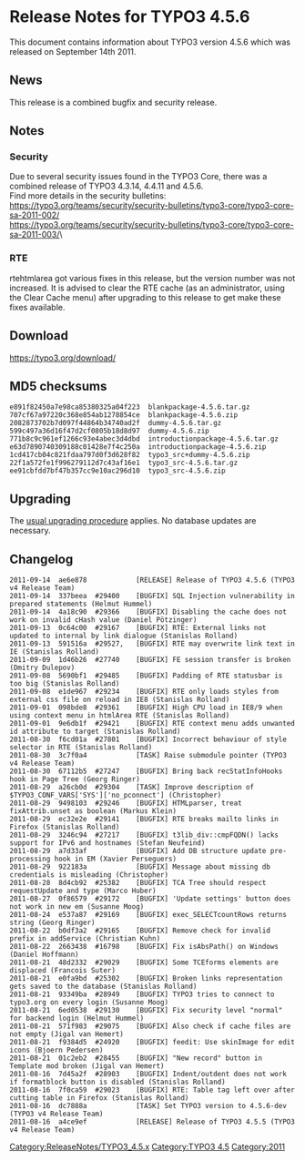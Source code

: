 Release Notes for TYPO3 4.5.6
=============================

This document contains information about TYPO3 version 4.5.6 which was
released on September 14th 2011.

News
----

This release is a combined bugfix and security release.

Notes
-----

### Security

Due to several security issues found in the TYPO3 Core, there was a
combined release of TYPO3 4.3.14, 4.4.11 and 4.5.6.\
Find more details in the security bulletins:\
<https://typo3.org/teams/security/security-bulletins/typo3-core/typo3-core-sa-2011-002/>\
<https://typo3.org/teams/security/security-bulletins/typo3-core/typo3-core-sa-2011-003/>\

### RTE

rtehtmlarea got various fixes in this release, but the version number
was not increased. It is advised to clear the RTE cache (as an
administrator, using the Clear Cache menu) after upgrading to this
release to get make these fixes available.

Download
--------

<https://typo3.org/download/>

MD5 checksums
-------------

    e891f82450a7e98ca85380325a04f223  blankpackage-4.5.6.tar.gz
    707cf67a97220c368e854ab1278854ce  blankpackage-4.5.6.zip
    2082873702b7d097f44864b34740ad2f  dummy-4.5.6.tar.gz
    599c497a36d16f47d2cf0805b18d8d97  dummy-4.5.6.zip
    771b8c9c961ef1266c93e4abec3d4dbd  introductionpackage-4.5.6.tar.gz
    e63d7890740309188c01428e7f4c250a  introductionpackage-4.5.6.zip
    1cd417cb04c821fdaa797d0f3d628f82  typo3_src+dummy-4.5.6.zip
    22f1a572fe1f996279112d7c43af16e1  typo3_src-4.5.6.tar.gz
    ee91cbfdd7bf47b357cc9e10ac296d10  typo3_src-4.5.6.zip

Upgrading
---------

The [usual upgrading
procedure](https://docs.typo3.org/typo3cms/InstallationGuide/) applies.
No database updates are necessary.

Changelog
---------

    2011-09-14  ae6e878            [RELEASE] Release of TYPO3 4.5.6 (TYPO3 v4 Release Team)
    2011-09-14  337beea  #29400    [BUGFIX] SQL Injection vulnerability in prepared statements (Helmut Hummel)
    2011-09-14  4a18c90  #29366    [BUGFIX] Disabling the cache does not work on invalid cHash value (Daniel Pötzinger)
    2011-09-13  0c64c00  #29167    [BUGFIX] RTE: External links not updated to internal by link dialogue (Stanislas Rolland)
    2011-09-13  591516a  #29527,   [BUGFIX] RTE may overwrite link text in IE (Stanislas Rolland)
    2011-09-09  1d46b26  #27740    [BUGFIX] FE session transfer is broken (Dmitry Dulepov)
    2011-09-08  5690bf1  #29485    [BUGFIX] Padding of RTE statusbar is too big (Stanislas Rolland)
    2011-09-08  e1de967  #29234    [BUGFIX] RTE only loads styles from external css file on reload in IE8 (Stanislas Rolland)
    2011-09-01  098bde8  #29361    [BUGFIX] High CPU load in IE8/9 when using context menu in htmlArea RTE (Stanislas Rolland)
    2011-09-01  9e6db1f  #29421    [BUGFIX] RTE context menu adds unwanted id attribute to target (Stanislas Rolland)
    2011-08-30  f6cd01a  #27801    [BUGFIX] Incorrect behaviour of style selector in RTE (Stanislas Rolland)
    2011-08-30  3c7f0a4            [TASK] Raise submodule pointer (TYPO3 v4 Release Team)
    2011-08-30  67112b5  #27247    [BUGFIX] Bring back recStatInfoHooks hook in Page Tree (Georg Ringer)
    2011-08-29  a26cb0d  #29304    [TASK] Improve description of $TYPO3_CONF_VARS['SYS']['no_pconnect'] (Christopher)
    2011-08-29  9498103  #29246    [BUGFIX] HTMLparser, treat fixAttrib.unset as boolean (Markus Klein)
    2011-08-29  ec32e2e  #29141    [BUGFIX] RTE breaks mailto links in Firefox (Stanislas Rolland)
    2011-08-29  3246c94  #27217    [BUGFIX] t3lib_div::cmpFQDN() lacks support for IPv6 and hostnames (Stefan Neufeind)
    2011-08-29  a7d33af            [BUGFIX] Add DB structure update pre-processing hook in EM (Xavier Perseguers)
    2011-08-29  922183a            [BUGFIX] Message about missing db credentials is misleading (Christopher)
    2011-08-28  8d4cb92  #25382    [BUGFIX] TCA Tree should respect requestUpdate and type (Marco Huber)
    2011-08-27  0f86579  #29172    [BUGFIX] 'Update settings' button does not work in new em (Susanne Moog)
    2011-08-24  e537a87  #29169    [BUGFIX] exec_SELECTcountRows returns string (Georg Ringer)
    2011-08-22  b0df3a2  #29165    [BUGFIX] Remove check for invalid prefix in addService (Christian Kuhn)
    2011-08-22  2663438  #16798    [BUGFIX] Fix isAbsPath() on Windows (Daniel Hoffmann)
    2011-08-21  48d2332  #29029    [BUGFIX] Some TCEforms elements are displaced (Francois Suter)
    2011-08-21  e0fa9bd  #25302    [BUGFIX] Broken links representation gets saved to the database (Stanislas Rolland)
    2011-08-21  93349ba  #28949    [BUGFIX] TYPO3 tries to connect to typo3.org on every login (Susanne Moog)
    2011-08-21  6ed0538  #29130    [BUGFIX] Fix security level "normal" for backend login (Helmut Hummel)
    2011-08-21  571f983  #29075    [BUGFIX] Also check if cache files are not empty (Jigal van Hemert)
    2011-08-21  f9384d5  #24920    [BUGFIX] feedit: Use skinImage for edit icons (Bjoern Pedersen)
    2011-08-21  01c2eb2  #28455    [BUGFIX] "New record" button in Template mod broken (Jigal van Hemert)
    2011-08-16  7d45a2f  #28903    [BUGFIX] Indent/outdent does not work if formatblock button is disabled (Stanislas Rolland)
    2011-08-16  7f0ca59  #29023    [BUGFIX] RTE: Table tag left over after cutting table in Firefox (Stanislas Rolland)
    2011-08-16  dc7888a            [TASK] Set TYPO3 version to 4.5.6-dev (TYPO3 v4 Release Team)
    2011-08-16  a4ce9ef            [RELEASE] Release of TYPO3 4.5.5 (TYPO3 v4 Release Team)

<Category:ReleaseNotes/TYPO3_4.5.x> [Category:TYPO3
4.5](Category:TYPO3_4.5 "wikilink") <Category:2011>
